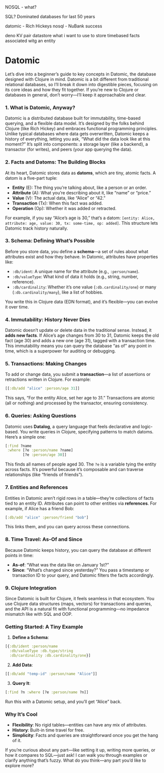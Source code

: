 NOSQL - what?

SQL? Dominated databases for last 50 years

datomic - Rich Hickeys nosql - NuBank success

deno KV pair datastore
what i want to use
to store timebased facts associated witg an entity



# Datomic

Let’s dive into a beginner’s guide to key concepts in Datomic, the database designed with Clojure in mind. Datomic is a bit different from traditional relational databases, so I’ll break it down into digestible pieces, focusing on its core ideas and how they fit together. If you’re new to Clojure or databases in general, don’t worry—I’ll keep it approachable and clear.

### 1. **What is Datomic, Anyway?**
Datomic is a distributed database built for immutability, time-based querying, and a flexible data model. It’s designed by the folks behind Clojure (like Rich Hickey) and embraces functional programming principles. Unlike typical databases where data gets overwritten, Datomic keeps a history of everything, letting you ask, “What did the data look like at this moment?” It’s split into components: a storage layer (like a backend), a transactor (for writes), and peers (your app querying the data).

### 2. **Facts and Datoms: The Building Blocks**
At its heart, Datomic stores data as **datoms**, which are tiny, atomic facts. A datom is a five-part tuple: 
- **Entity** (E): The thing you’re talking about, like a person or an order.
- **Attribute** (A): What you’re describing about it, like “name” or “price.”
- **Value** (V): The actual data, like “Alice” or “42.”
- **Transaction** (Tx): When this fact was added.
- **Operation** (Op): Whether it was added or retracted.

For example, if you say “Alice’s age is 30,” that’s a datom: `[entity: Alice, attribute: age, value: 30, tx: some-time, op: added]`. This structure lets Datomic track history naturally.

### 3. **Schema: Defining What’s Possible**
Before you store data, you define a **schema**—a set of rules about what attributes exist and how they behave. In Datomic, attributes have properties like:
- `:db/ident`: A unique name for the attribute (e.g., `:person/name`).
- `:db/valueType`: What kind of data it holds (e.g., string, number, reference).
- `:db/cardinality`: Whether it’s one value (`:db.cardinality/one`) or many (`:db.cardinality/many`), like a list of hobbies.

You write this in Clojure data (EDN format), and it’s flexible—you can evolve it over time.

### 4. **Immutability: History Never Dies**
Datomic doesn’t update or delete data in the traditional sense. Instead, it **adds new facts**. If Alice’s age changes from 30 to 31, Datomic keeps the old fact (age 30) and adds a new one (age 31), tagged with a transaction time. This immutability means you can query the database “as of” any point in time, which is a superpower for auditing or debugging.

### 5. **Transactions: Making Changes**
To add or change data, you submit a **transaction**—a list of assertions or retractions written in Clojure. For example:
```clojure
[[:db/add "alice" :person/age 31]]
```
This says, “For the entity Alice, set her age to 31.” Transactions are atomic (all or nothing) and processed by the transactor, ensuring consistency.

### 6. **Queries: Asking Questions**
Datomic uses **Datalog**, a query language that feels declarative and logic-based. You write queries in Clojure, specifying patterns to match datoms. Here’s a simple one:
```clojure
[:find ?name
 :where [?e :person/name ?name]
        [?e :person/age 30]]
```
This finds all names of people aged 30. The `?e` is a variable tying the entity across facts. It’s powerful because it’s composable and can traverse relationships (like “friends of friends”).

### 7. **Entities and References**
Entities in Datomic aren’t rigid rows in a table—they’re collections of facts tied to an entity ID. Attributes can point to other entities via **references**. For example, if Alice has a friend Bob:
```clojure
[:db/add "alice" :person/friend "bob"]
```
This links them, and you can query across these connections.

### 8. **Time Travel: As-Of and Since**
Because Datomic keeps history, you can query the database at different points in time:
- **As-of**: “What was the data like on January 1st?”
- **Since**: “What’s changed since yesterday?”
You pass a timestamp or transaction ID to your query, and Datomic filters the facts accordingly.

### 9. **Clojure Integration**
Since Datomic is built for Clojure, it feels seamless in that ecosystem. You use Clojure data structures (maps, vectors) for transactions and queries, and the API is a natural fit with functional programming—no impedance mismatch like with SQL and OOP.

### Getting Started: A Tiny Example
1. **Define a Schema**:
```clojure
[{:db/ident :person/name
  :db/valueType :db.type/string
  :db/cardinality :db.cardinality/one}]
```
2. **Add Data**:
```clojure
[[:db/add "temp-id" :person/name "Alice"]]
```
3. **Query It**:
```clojure
[:find ?n :where [?e :person/name ?n]]
```
Run this with a Datomic setup, and you’ll get “Alice” back.

### Why It’s Cool
- **Flexibility**: No rigid tables—entities can have any mix of attributes.
- **History**: Built-in time travel for free.
- **Simplicity**: Facts and queries are straightforward once you get the hang of it.

If you’re curious about any part—like setting it up, writing more queries, or how it compares to SQL—just ask! I can walk you through examples or clarify anything that’s fuzzy. What do you think—any part you’d like to explore more?